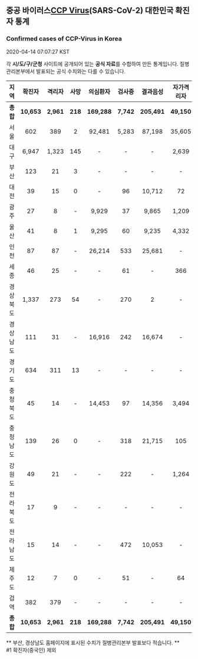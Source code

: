 
## 중공 바이러스[CCP Virus]()(SARS-CoV-2) 대한민국 확진자 통계
### Confirmed cases of CCP-Virus in Korea
2020-04-14 07:07:27 KST

각 **시/도/구/군청** 사이트에 공개되어 있는 **공식 자료**를 수합하여 만든 통계입니다.
질병관리본부에서 발표되는 공식 수치와는 다를 수 있습니다.


|  지역  | 확진자 |  격리자  |  사망  |  의심환자  |  검사중  |  결과음성  |  자가격리자  |  감시중  |  감시해제  |  퇴원  |
|:------:|:------:|:--------:|:--------:|:----------:|:--------:|:----------------:|:------------:|:--------:|:----------:|:--:|
|**총합**|**10,653**|**2,961**|**218**|**169,288**|**7,742**|**205,491**|**49,150**|**7,600**|**36,641**|**7,433**|
|서울|602|389|2|92,481|5,283|87,198|35,605|3,600|17,085|213|
|대구|6,947|1,323|145|-|-|-|2,639|-|-|5,479|
|부산|123|21|3|-|-|-|-|-|-|99|
|대전|39|15|0|-|96|10,712|72|72|850|24|
|광주|27|8|-|9,929|37|9,865|1,209|7|1,202|19|
|울산|41|8|1|9,295|60|9,235|4,332|962|3,370|33|
|인천|87|87|-|26,214|533|25,681|-|-|-|-|
|세종|46|25|-|-|61|-|366|-|-|21|
|경상북도|1,337|273|54|-|270|2|-|662|11,256|966|
|경상남도|111|31|-|16,916|242|16,674|-|-|-|80|
|경기도|634|311|13|-|-|-|-|-|-|310|
|충청북도|45|14|-|14,453|97|14,356|3,494|1,191|2,303|31|
|충청남도|139|26|0|-|318|21,715|105|-|-|113|
|강원도|49|21|-|-|222|-|1,264|-|-|28|
|전라북도|17|9|-|-|-|-|-|-|-|8|
|전라남도|15|14|-|-|472|10,053|-|1,106|575|1|
|제주도|12|7|0|-|51|-|64|-|-|5|
|검역|382|379|-|-|-|-|-|-|-|3|
|**총합**|**10,653**|**2,961**|**218**|**169,288**|**7,742**|**205,491**|**49,150**|**7,600**|**36,641**|**7,433**|


** 부산, 경상남도 홈페이지에 표시된 수치가 질병관리본부 발표보다 적습니다. **<br>
#1 확진자(중국인) 제외
    